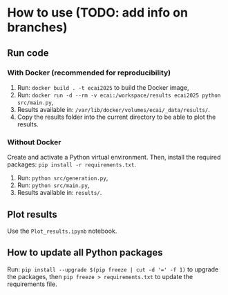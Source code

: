 # How to use (TODO: add info on branches)

## Run code

### With Docker (recommended for reproducibility)
1. Run: `docker build . -t ecai2025` to build the Docker image,
2. Run: `docker run -d --rm -v ecai:/workspace/results ecai2025 python src/main.py`,
3. Results available in: `/var/lib/docker/volumes/ecai/_data/results/`.
4. Copy the results folder into the current directory to be able to plot the results.

### Without Docker
Create and activate a Python virtual environment. Then, install the required packages: `pip install -r requirements.txt`. 

1. Run: `python src/generation.py`,
2. Run: `python src/main.py`,
3. Results available in: `results/`.

## Plot results
Use the `Plot_results.ipynb` notebook.

## How to update all Python packages
Run: `pip install --upgrade $(pip freeze | cut -d '=' -f 1)` to upgrade the packages, then `pip freeze > requirements.txt` to update the requirements file.
